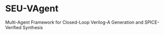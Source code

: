 # SEU-VAgent
Multi-Agent Framework for Closed-Loop Verilog-A Generation and SPICE-Verified Synthesis
